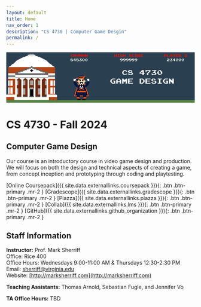 ```yaml
---
layout: default
title: Home
nav_order: 1
description: "CS 4730 | Computer Game Desgin"
permalink: /
---
```


![CS 47430 Header Image](/assets/images/cs4730header.png)

# CS 4730 - Fall 2024
## Computer Game Design
Our course is an introductory course in video game design and production. We will focus on both the design and technical aspects of creating a game, from concept inception and prototyping through coding and playtesting.

[Online Coursepack]({{ site.data.externallinks.coursepack }}){: .btn  .btn-primary .mr-2 }
[Gradescope]({{ site.data.externallinks.gradescope }}){: .btn .btn-primary .mr-2  }
[Piazza]({{ site.data.externallinks.piazza }}){: .btn .btn-primary .mr-2  }
[Collab]({{ site.data.externallinks.lms }}){: .btn .btn-primary .mr-2  }
[GitHub]({{ site.data.externallinks.github_organization }}){: .btn .btn-primary .mr-2  }

## Staff Information
__Instructor:__ Prof. Mark Sherriff   
Office: Rice 400   
Office Hours: Wednesdays 9:00-11:00 AM & Thursdays 12:30-2:30 PM       
Email: [sherriff@virginia.edu](mailto:sherriff@virginia.edu)    
Website: [http://marksherriff.com](http://marksherriff.com)    

__Teaching Assistants:__ Thomas Arnold, Sebastian Fugle, and Jennifer Vo

__TA Office Hours:__ TBD
